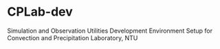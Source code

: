 # CPLab-dev
Simulation and Observation Utilities Development Environment Setup for Convection and Precipitation Laboratory, NTU
